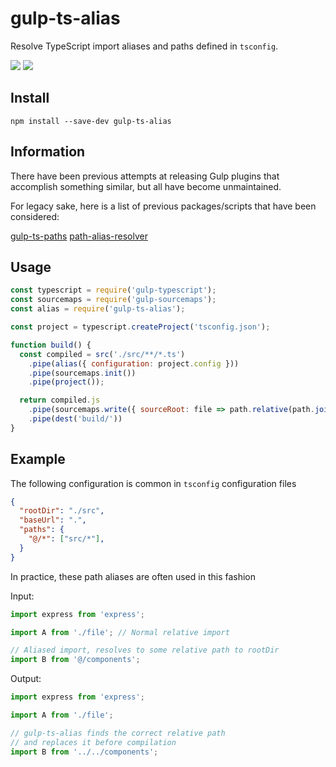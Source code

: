 # gulp-ts-alias

Resolve TypeScript import aliases and paths defined in `tsconfig`.

![](https://img.shields.io/npm/v/gulp-ts-alias.svg) ![](https://img.shields.io/npm/dm/gulp-ts-alias.svg)

## Install

`npm install --save-dev gulp-ts-alias`

## Information

There have been previous attempts at releasing Gulp plugins that accomplish something similar, but all have become unmaintained.

For legacy sake, here is a list of previous packages/scripts that have been considered:

[gulp-ts-paths](https://www.npmjs.com/package/gulp-ts-paths)
[path-alias-resolver](https://gist.github.com/azarus/f369ee2ab0283ba0793b0ccf0e9ec590)

## Usage

```javascript
const typescript = require('gulp-typescript');
const sourcemaps = require('gulp-sourcemaps');
const alias = require('gulp-ts-alias');

const project = typescript.createProject('tsconfig.json');

function build() {
  const compiled = src('./src/**/*.ts')
    .pipe(alias({ configuration: project.config }))
    .pipe(sourcemaps.init())
    .pipe(project());

  return compiled.js
    .pipe(sourcemaps.write({ sourceRoot: file => path.relative(path.join(file.cwd, file.path), file.base) }))
    .pipe(dest('build/'))
}
```

## Example

The following configuration is common in `tsconfig` configuration files

```json
{
  "rootDir": "./src",
  "baseUrl": ".",
  "paths": {
    "@/*": ["src/*"],
  }
}
```

In practice, these path aliases are often used in this fashion

Input:

```typescript
import express from 'express';

import A from './file'; // Normal relative import

// Aliased import, resolves to some relative path to rootDir
import B from '@/components';
```

Output:

```typescript
import express from 'express';

import A from './file';

// gulp-ts-alias finds the correct relative path
// and replaces it before compilation
import B from '../../components';
```
